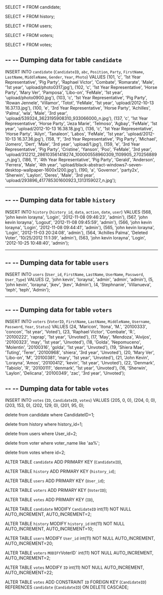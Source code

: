 SELECT * FROM candidate;


SELECT * FROM history;

SELECT * FROM users;

SELECT * FROM voters;

SELECT * FROM votes;






--
-- Dumping data for table `candidate`
--

INSERT INTO `candidate` (`CandidateID`, `abc`, `Position`, `Party`, `FirstName`, `LastName`, `MiddleName`, `Gender`, `Year`, `Photo`) VALUES
(101, 'c', '1st Year Representative', 'Pig Party', 'Raphael Victor', 'Combate', 'Romarate', 'Male', '1st year', 'upload/photo0317.jpg'),
(102, 'c', '1st Year Representative', 'Horse Party', 'Mary Ver', 'Pamposa', 'Libo-on', 'FeMale', '1st year', 'upload/photo0900.jpg'),
(103, 'c', '1st Year Representative', 'Pig Party', 'Rowan Jennele', 'Villamor', 'Totot', 'FeMale', '1st year', 'upload/2012-10-13 16.37.13.jpg'),
(100, 'e', '3rd Year Representative', 'Horse Party', 'Achilles', 'Palma', 'wla', 'Male', '3rd year', 'upload/539324_3623195908310_933066000_n.jpg'),
(137, 'c', '1st Year Representative', 'Horse Party', 'Jeza Marie', 'Telmoso', 'Agbay', 'FeMale', '1st year', 'upload/2012-10-13 16.38.18.jpg'),
(136, 'c', '1st Year Representative', 'Horse Party', 'Ailyn', 'Tanaleon', 'Labos', 'FeMale', '1st year', 'upload/2012-10-13 16.37.36.jpg'),
(158, 'f', '3rd Year Representative', 'Pig Party', 'Michael', 'Jomero', 'Dert', 'Male', '3rd year', 'upload/1.jpg'),
(159, 'e', '3rd Year Representative', 'Pig Party', 'Cristine', 'Yanson', 'Poo', 'FeMale', '3rd year', 'upload/312212_286103561418274_100000558960309_1109905_270256889_n.jpg'),
(186, 'f', '4th Year Representative', 'Pig Party', 'Gerald', 'Anderson', 'Ferrera', 'Male', '4th year', 'upload/black-abstract-windows7-seven-desktop-wallpaper-1600x1200.jpg'),
(190, 'a', 'Governor', 'party2x', 'Sherwin', 'Laylon', 'Deres', 'Male', '3rd year', 'upload/293896_417785301600923_1313159027_n.jpg');

-- --------------------------------------------------------


--
-- Dumping data for table `history`
--

INSERT INTO `history` (`history_id`, `data`, `action`, `date`, `user`) VALUES
(568, 'john kevin lorayna', 'Login', '2012-11-08 09:46:23', 'admin'),
(567, 'john kevin lorayna', 'Logout', '2012-11-08 09:45:59', 'admin'),
(566, 'john kevin lorayna', 'Login', '2012-11-08 09:44:41', 'admin'),
(565, 'john kevin lorayna', 'Login', '2012-11-03 20:24:08', 'admin'),
(564, 'Achilles Palma', 'Deleted Voter', '10/25/2012 11:1:39', 'admin'),
(563, 'john kevin lorayna', 'Login', '2012-10-25 10:48:40', 'admin');

-- --------------------------------------------------------
--
-- Dumping data for table `users`
--

INSERT INTO `users` (`User_id`, `FirstName`, `LastName`, `UserName`, `Password`, `User_Type`) VALUES
(2, 'john kevin', 'lorayna', 'admin', 'admin', 'admin'),
(5, 'john kevin', 'lorayna', 'jkev', 'jkev', 'Admin'),
(4, 'Stephnanie', 'Villanueva', 'teph', 'teph', 'Admin');

-- --------------------------------------------------------



--
-- Dumping data for table `voters`
--

INSERT INTO `voters` (`VoterID`, `FirstName`, `LastName`, `MiddleName`, `Username`, `Password`, `Year`, `Status`) VALUES
(24, 'Maricon', 'Itona', 'M.', '20100333', 'concon', '1st year', 'Voted'),
(23, 'Raphael Victor', 'Combate', 'R.', '20100222', 'raprap', '1st year', 'Unvoted'),
(17, 'May', 'Mendoza', 'Alvijos', '20100323', 'may', '1st year', 'Unvoted'),
(18, 'Golda', 'Nepomuceno', 'Molentin', '20100316', 'golda', '1st year', 'Unvoted'),
(19, 'Shiera Mae', 'Tuting', 'Terer', '20100968', 'shiera', '3rd year', 'Unvoted'),
(20, 'Mary Ver', 'Libo-on', 'M', '20100381', 'mary', '1st year', 'Unvoted'),
(21, 'John Kevin', 'Lorayna', 'Amos', '20100412', 'kevin', '1st year', 'Unvoted'),
(22, 'Denmark', 'Tabiolo', 'R', '20100111', 'denmark', '1st year', 'Unvoted'),
(16, 'Sherwin', 'Laylon', 'Delicana', '20100349', 'zac', '3rd year', 'Unvoted');



--
-- Dumping data for table `votes`
--

INSERT INTO `votes` (`ID`, `CandidateID`, `votes`) VALUES
(205, 0, 0),
(204, 0, 0),
(203, 153, 0),
(202, 129, 0),
(201, 95, 0);


delete from candidate where CandidateID=1;
 
delete from history where history_id=1;


delete from users where User_id=2;	


delete from voter where voter_name like 'aa%';



delete from votes where id=2;




ALTER TABLE `candidate`
  ADD PRIMARY KEY (`CandidateID`),
  

ALTER TABLE `history`
  ADD PRIMARY KEY (`history_id`);

ALTER TABLE `users`
  ADD PRIMARY KEY (`User_id`);


ALTER TABLE `voters`
  ADD PRIMARY KEY (`VoterID`);


ALTER TABLE `votes`
  ADD PRIMARY KEY (`ID`),
  


ALTER TABLE `candidate`
  MODIFY `CandidateID` int(11) NOT NULL AUTO_INCREMENT, AUTO_INCREMENT=2;

ALTER TABLE `history`
  MODIFY `history_id` int(11) NOT NULL AUTO_INCREMENT, AUTO_INCREMENT=10;

ALTER TABLE `users`
  MODIFY `User_id` int(11) NOT NULL AUTO_INCREMENT, AUTO_INCREMENT=20;

ALTER TABLE `voters`
`
  MODIFY `VoterID` int(11) NOT NULL AUTO_INCREMENT, AUTO_INCREMENT=2;

ALTER TABLE `votes`
  MODIFY `ID` int(11) NOT NULL AUTO_INCREMENT, AUTO_INCREMENT=22;


ALTER TABLE `votes`
  ADD CONSTRAINT `ID` FOREIGN KEY (`CandidateID`) REFERENCES `candidate` (`CandidateID`) ON DELETE CASCADE;











